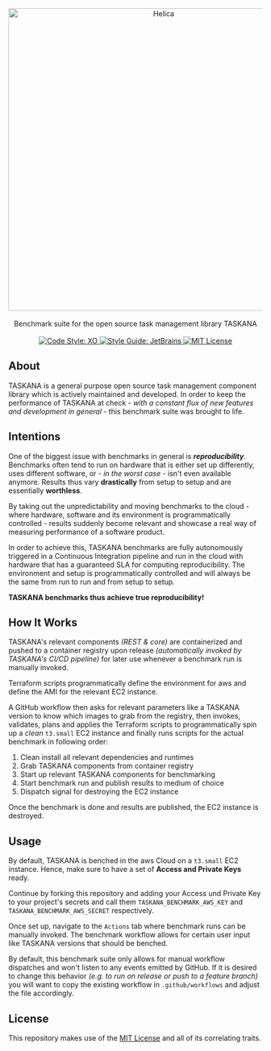 <div align="center">
    <img src="https://s3.moondrop.io/share/2022/07/26/nt_logo-taskana_rgb_schwarz-cyan-tuerkis.png" alt="Helica" width="600" />
</div>

<br />

<div align="center">Benchmark suite for the open source task management library TASKANA</div>

<br />

<div align="center">
    <a href="https://github.com/xojs/xo">
        <img src="https://img.shields.io/badge/code%20style-xo-5ed9c7?style=for-the-badge" alt="Code Style: XO">
    </a>
    <a href="https://www.jetbrains.com/help/idea/code-style-kotlin.html">
        <img src="https://img.shields.io/badge/style%20guide-jetbrains-5ed9c7?style=for-the-badge" alt="Style Guide: JetBrains">
    </a>
    <a href="https://opensource.org/licenses/MIT">
        <img src="https://img.shields.io/badge/license-MIT-5ed9c7?style=for-the-badge" alt="MIT License">
    </a>
</div>

## About
TASKANA is a general purpose open source task management component library which is actively maintained and developed. In order to keep the performance of TASKANA at check - *with a constant flux of new features and development in general* - this benchmark suite was brought to life.

## Intentions
One of the biggest issue with benchmarks in general is ***reproducibility***. Benchmarks often tend to run on hardware that is either set up differently, uses different software, or - *in the worst case* - isn't even available anymore. Results thus vary **drastically** from setup to setup and are essentially **worthless**. 

By taking out the unpredictability and moving benchmarks to the cloud - where hardware, software and its environment is programmatically controlled - results suddenly become relevant and showcase a real way of measuring performance of a software product.

In order to achieve this, TASKANA benchmarks are fully autonomously triggered in a Continuous Integration pipeline and run in the cloud with hardware that has a guaranteed SLA for computing reproducibility. The environment and setup is programmatically controlled and will always be the same from run to run and from setup to setup. 

**TASKANA benchmarks thus achieve true reproducibility!**

## How It Works
TASKANA's relevant components *(REST & core)* are containerized and pushed to a container registry upon release *(automatically invoked by TASKANA's CI/CD pipeline)* for later use whenever a benchmark run is manually invoked.

Terraform scripts programmatically define the environment for aws and define the AMI for the relevant EC2 instance.

A GitHub workflow then asks for relevant parameters like a TASKANA version to know which images to grab from the registry, then invokes, validates, plans and applies the Terraform scripts to programmatically spin up a *clean* `t3.small` EC2 instance and finally runs scripts for the actual benchmark in following order:

1. Clean install all relevant dependencies and runtimes
2. Grab TASKANA components from container registry
3. Start up relevant TASKANA components for benchmarking
4. Start benchmark run and publish results to medium of choice
5. Dispatch signal for destroying the EC2 instance

Once the benchmark is done and results are published, the EC2 instance is destroyed.

## Usage
By default, TASKANA is benched in the aws Cloud on a `t3.small` EC2 instance. Hence, make sure to have a set of **Access and Private Keys** ready.

Continue by forking this repository and adding your Access und Private Key to your project's secrets and call them `TASKANA_BENCHMARK_AWS_KEY` and `TASKANA_BENCHMARK_AWS_SECRET` respectively. 

Once set up, navigate to the `Actions` tab where benchmark runs can be manually invoked. The benchmark workflow allows for certain user input like TASKANA versions that should be benched.

By default, this benchmark suite only allows for manual workflow dispatches and won't listen to any events emitted by GitHub. If it is desired to change this behavior *(e.g. to run on release or push to a feature branch)* you will want to copy the existing workflow in `.github/workflows` and adjust the file accordingly.

## License
This repository makes use of the [MIT License](https://opensource.org/licenses/MIT) and all of its correlating traits.
